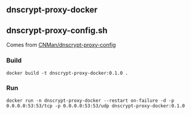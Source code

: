 ## dnscrypt-proxy-docker

## dnscrypt-proxy-config.sh
Comes from [CNMan/dnscrypt-proxy-config](https://github.com/CNMan/dnscrypt-proxy-config)

### Build
```
docker build -t dnscrypt-proxy-docker:0.1.0 .
```

### Run
```
docker run -n dnscrypt-proxy-docker --restart on-failure -d -p 0.0.0.0:53:53/tcp -p 0.0.0.0:53:53/udp dnscrypt-proxy-docker:0.1.0
```